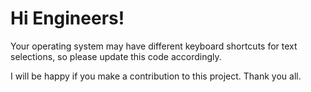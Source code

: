 # Hi Engineers!

Your operating system may have different keyboard shortcuts for text selections, so please update this code accordingly.

I will be happy if you make a contribution to this project. Thank you all.
